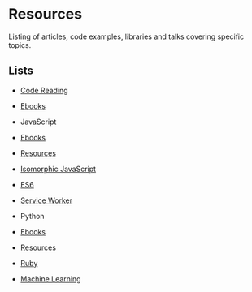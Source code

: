# Resources

Listing of articles, code examples, libraries and talks covering specific topics.

## Lists

* [Code Reading](list/code.reading.md)
* [Ebooks](list/ebooks.md)

* JavaScript
 * [Ebooks](list/javascript/ebooks.md)
 * [Resources](list/javascript/resources.md)
 * [Isomorphic JavaScript](list/javascript/isomorphic.javascript.md)
 * [ES6](list/javascript/es6.md)
 * [Service Worker](list/javascript/service.worker.md)

* Python
 * [Ebooks](list/python/ebooks.md)
 * [Resources](list/python/resources.md)

 * [Ruby](list/ruby.md)
 * [Machine Learning](list/machine.learning.md)
